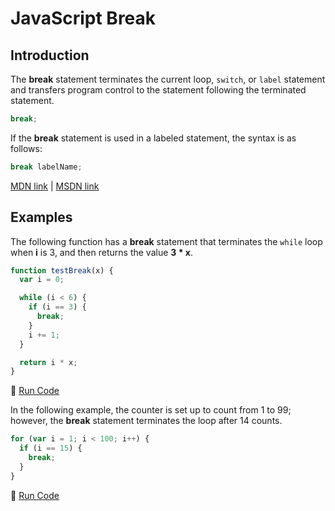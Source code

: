 # JavaScript Break

## Introduction

The **break** statement terminates the current loop, `switch`, or `label` statement and transfers program control to the statement following the terminated statement.

```javascript
break;
```

If the **break** statement is used in a labeled statement, the syntax is as follows:

```javascript
break labelName;
```

[MDN link](https://developer.mozilla.org/en-US/docs/Web/JavaScript/Reference/Statements/break) | [MSDN link](https://msdn.microsoft.com/en-us/library/3fhdxafb.aspx)

## Examples

The following function has a **break** statement that terminates the `while` loop when **i** is 3, and then returns the value **3 * x**.

```javascript
function testBreak(x) {
  var i = 0;

  while (i < 6) {
    if (i == 3) {
      break;
    }
    i += 1;
  }

  return i * x;
}
```

:rocket: [Run Code](https://repl.it/C7VM/0)

In the following example, the counter is set up to count from 1 to 99; however, the **break** statement terminates the loop after 14 counts.

```javascript
for (var i = 1; i < 100; i++) {
  if (i == 15) {
    break;
  }
}
```

:rocket: [Run Code](https://repl.it/C7VO/0)
